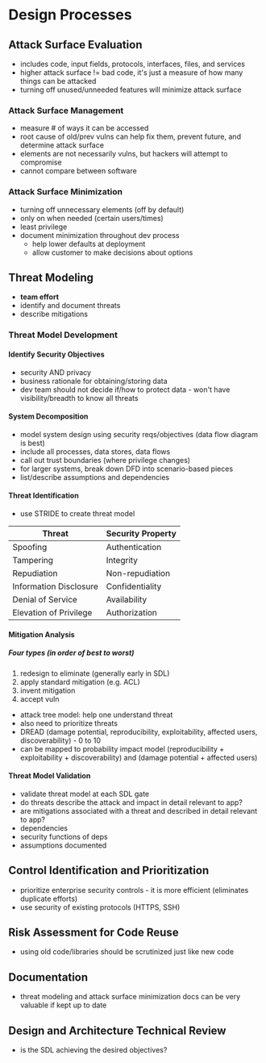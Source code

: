# Design Processes

## Attack Surface Evaluation

- includes code, input fields, protocols, interfaces, files, and services
- higher attack surface != bad code, it's just a measure of how many things can be attacked
- turning off unused/unneeded features will minimize attack surface

### Attack Surface Management

- measure # of ways it can be accessed
- root cause of old/prev vulns can help fix them, prevent future, and determine attack surface
- elements are not necessarily vulns, but hackers will attempt to compromise
- cannot compare between software

### Attack Surface Minimization

- turning off unnecessary elements (off by default)
- only on when needed (certain users/times)
- least privilege
- document minimization throughout dev process
  - help lower defaults at deployment
  - allow customer to make decisions about options

## Threat Modeling

- **team effort**
- identify and document threats
- describe mitigations

### Threat Model Development

#### Identify Security Objectives

- security AND privacy
- business rationale for obtaining/storing data
- dev team should not decide if/how to protect data - won't have visibility/breadth to know all threats

#### System Decomposition

- model system design using security reqs/objectives (data flow diagram is best)
- include all processes, data stores, data flows
- call out trust boundaries (where privilege changes)
- for larger systems, break down DFD into scenario-based pieces
- list/describe assumptions and dependencies

#### Threat Identification

- use STRIDE to create threat model

| Threat                 | Security Property |
| ---------------------- | ----------------- |
| Spoofing               | Authentication    |
| Tampering              | Integrity         |
| Repudiation            | Non-repudiation   |
| Information Disclosure | Confidentiality   |
| Denial of Service      | Availability      |
| Elevation of Privilege | Authorization     |

#### Mitigation Analysis

##### Four types (in order of best to worst)

1. redesign to eliminate (generally early in SDL)
2. apply standard mitigation (e.g. ACL)
3. invent mitigation
4. accept vuln

- attack tree model: help one understand threat
- also need to prioritize threats
- DREAD (damage potential, reproducibility, exploitability, affected users, discoverability) - 0 to 10
- can be mapped to probability impact model (reproducibility + exploitability + discoverability) and (damage potential + affected users)

#### Threat Model Validation

- validate threat model at each SDL gate
- do threats describe the attack and impact in detail relevant to app?
- are mitigations associated with a threat and described in detail relevant to app?
- dependencies
- security functions of deps
- assumptions documented

## Control Identification and Prioritization

- prioritize enterprise security controls - it is more efficient (eliminates duplicate efforts)
- use security of existing protocols (HTTPS, SSH)

## Risk Assessment for Code Reuse

- using old code/libraries should be scrutinized just like new code

## Documentation

- threat modeling and attack surface minimization docs can be very valuable if kept up to date

## Design and Architecture Technical Review

- is the SDL achieving the desired objectives?
